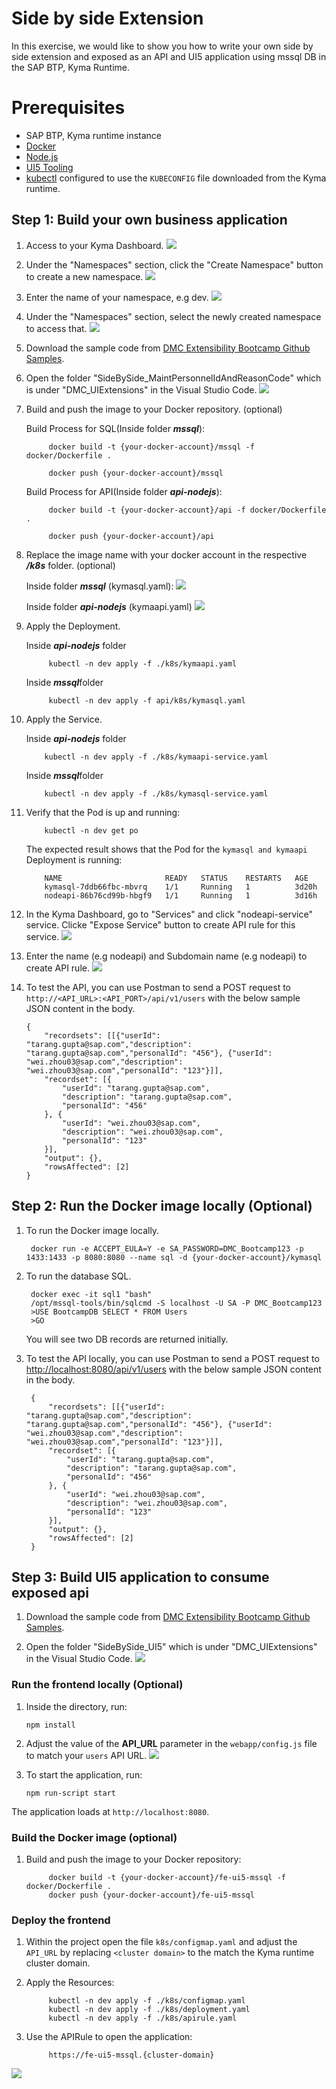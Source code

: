
# Side by side Extension

In this exercise, we would like to show you how to write your own side by side extension and exposed as an API and UI5 application using mssql DB in the SAP BTP, Kyma Runtime.

# Prerequisites

- SAP BTP, Kyma runtime instance
- [Docker](https://www.docker.com/)
- [Node.js](https://nodejs.org/en/)
- [UI5 Tooling](https://sap.github.io/ui5-tooling/)
- [kubectl](https://kubernetes.io/docs/tasks/tools/install-kubectl/) configured to use the ```KUBECONFIG``` file downloaded from the Kyma runtime.

## Step 1: Build your own business application
1. Access to your Kyma Dashboard.
![](assets/Exercise1.1_AccessKymaDashboard.png)

2. Under the "Namespaces" section, click the "Create Namespace" button to create a new namespace. 
![](assets/Exercise1.1_AddNewNamespace2.png)

3. Enter the name of your namespace, e.g dev.
![](assets/Exercise3.2_AddNewNamespace.png)

4. Under the "Namespaces" section, select the newly created namespace to access that.
![](assets/Exercise1.1_namespace.png)

5. Download the sample code from [DMC Extensibility Bootcamp Github Samples](https://github.com/SAP-samples/digital-manufacturing-extension-samples/tree/main/DMC_UIExtensions/SideBySide_MaintPersonnelIdAndReasonCode).

6. Open the folder "SideBySide_MaintPersonnelIdAndReasonCode" which is under "DMC_UIExtensions" in the Visual Studio Code.
![](assets/Exercise3.2_OpenInVSCode.png)

7. Build and push the image to your Docker repository. (optional)

    Build Process for SQL(Inside folder ***mssql***):
		
            docker build -t {your-docker-account}/mssql -f docker/Dockerfile .

            docker push {your-docker-account}/mssql

    Build Process for API(Inside folder ***api-nodejs***):
        
            docker build -t {your-docker-account}/api -f docker/Dockerfile .
        
            docker push {your-docker-account}/api


8. Replace the image name with your docker account in the respective ***/k8s*** folder. (optional)

    Inside folder ***mssql*** (kymasql.yaml):
        ![](assets/Exercise3.2-Kymasql.png)

    Inside folder ***api-nodejs*** (kymaapi.yaml)
        ![](assets/Exercise3.2-Kymaapi.png)

9. Apply the Deployment.

    Inside ***api-nodejs*** folder
    
            kubectl -n dev apply -f ./k8s/kymaapi.yaml

    Inside ***mssql***folder
    
            kubectl -n dev apply -f api/k8s/kymasql.yaml

10. Apply the Service.

    Inside ***api-nodejs*** folder

            kubectl -n dev apply -f ./k8s/kymaapi-service.yaml
        
    Inside ***mssql***folder

            kubectl -n dev apply -f ./k8s/kymasql-service.yaml

11. Verify that the Pod is up and running:

		    kubectl -n dev get po

	The expected result shows that the Pod for the `kymasql and kymaapi` Deployment is running:

            NAME                       READY   STATUS    RESTARTS   AGE
            kymasql-7ddb66fbc-mbvrq    1/1     Running   1          3d20h
            nodeapi-86b76cd99b-hbgf9   1/1     Running   1          3d16h
	
12. In the Kyma Dashboard, go to "Services" and click "nodeapi-service" service. Clicke "Expose Service" button to create API rule for this service.
![](assets/Exercise3.2_exposeservice.png)

13. Enter the name (e.g nodeapi) and Subdomain name (e.g nodeapi) to create API rule.
![](assets/Exercise3.2_createapirule.png)

14. To test the API, you can use Postman to send a POST request to `http://<API_URL>:<API_PORT>/api/v1/users` with the below sample JSON content in the body.

		{
            "recordsets": [[{"userId": "tarang.gupta@sap.com","description": "tarang.gupta@sap.com","personalId": "456"}, {"userId": "wei.zhou03@sap.com","description": "wei.zhou03@sap.com","personalId": "123"}]],
            "recordset": [{
                "userId": "tarang.gupta@sap.com",
                "description": "tarang.gupta@sap.com",
                "personalId": "456"
            }, {
                "userId": "wei.zhou03@sap.com",
                "description": "wei.zhou03@sap.com",
                "personalId": "123"
            }],
            "output": {},
            "rowsAffected": [2]
        }

## Step 2: Run the Docker image locally (Optional)

1. To run the Docker image locally.

		docker run -e ACCEPT_EULA=Y -e SA_PASSWORD=DMC_Bootcamp123 -p 1433:1433 -p 8080:8080 --name sql -d {your-docker-account}/kymasql

2. To run the database SQL.
		
		docker exec -it sql1 "bash"
		/opt/mssql-tools/bin/sqlcmd -S localhost -U SA -P DMC_Bootcamp123
		>USE BootcampDB SELECT * FROM Users
		>GO
	
	You will see two DB records are returned initially.

3. To test the API locally, you can use Postman to send a POST request to [http://localhost:8080/api/v1/users](http://localhost:8080/api/v1/users) with the below sample JSON content in the body.

		{
            "recordsets": [[{"userId": "tarang.gupta@sap.com","description": "tarang.gupta@sap.com","personalId": "456"}, {"userId": "wei.zhou03@sap.com","description": "wei.zhou03@sap.com","personalId": "123"}]],
            "recordset": [{
                "userId": "tarang.gupta@sap.com",
                "description": "tarang.gupta@sap.com",
                "personalId": "456"
            }, {
                "userId": "wei.zhou03@sap.com",
                "description": "wei.zhou03@sap.com",
                "personalId": "123"
            }],
            "output": {},
            "rowsAffected": [2]
        }


## Step 3: Build UI5 application to consume exposed api

1. Download the sample code from [DMC Extensibility Bootcamp Github Samples](https://github.com/SAP-samples/digital-manufacturing-extension-samples/tree/main/DMC_UIExtensions/SideBySide_UI5).

2. Open the folder "SideBySide_UI5" which is under "DMC_UIExtensions" in the Visual Studio Code.
    ![](assets/Exercise3.2_UI5OpenInVSCode.png)


### Run the frontend locally (Optional)


1. Inside the directory, run:

    ```npm install```

2. Adjust the value of the **API_URL** parameter in the `webapp/config.js` file to match your `users` API URL.
    ![](assets/Exercise3.2_UI5_config.png)

3. To start the application, run:

    ```npm run-script start```

The application loads at `http://localhost:8080`.

### Build the Docker image (optional)

1. Build and push the image to your Docker repository:

            docker build -t {your-docker-account}/fe-ui5-mssql -f docker/Dockerfile .
            docker push {your-docker-account}/fe-ui5-mssql

### Deploy the frontend

1. Within the project open the file `k8s/configmap.yaml` and adjust the `API_URL` by replacing `<cluster domain>` to the match the Kyma runtime cluster domain.

2. Apply the Resources:

    
            kubectl -n dev apply -f ./k8s/configmap.yaml
            kubectl -n dev apply -f ./k8s/deployment.yaml
            kubectl -n dev apply -f ./k8s/apirule.yaml

3. Use the APIRule to open the application:

            https://fe-ui5-mssql.{cluster-domain}

![](assets/Exercise3.2_UI5.png)


